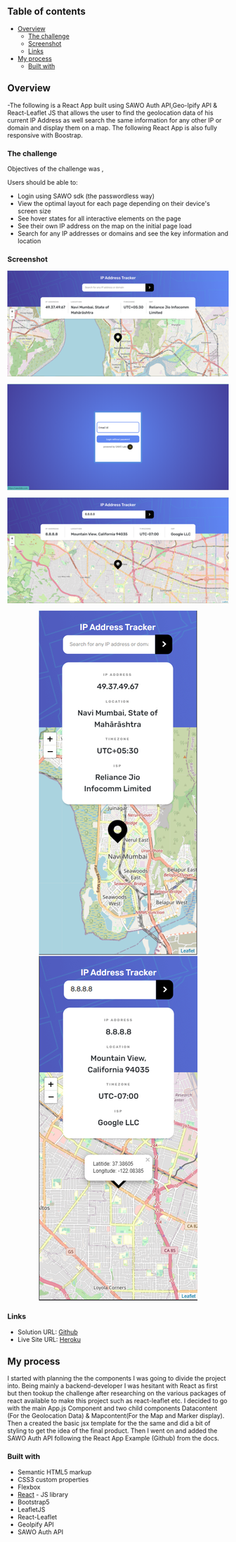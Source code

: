 ## Table of contents

- [Overview](#overview)
  - [The challenge](#the-challenge)
  - [Screenshot](#screenshot)
  - [Links](#links)
- [My process](#my-process)
  - [Built with](#built-with)

## Overview

-The following is a React App built using SAWO Auth API,Geo-Ipify API & React-Leaflet JS that allows the user to find the geolocation data of his current IP Address as well search the same information for any other IP or domain and display them on a map. The following React App is also fully responsive with Boostrap.

### The challenge

Objectives of the challenge was , 

Users should be able to:
- Login using SAWO sdk (the passwordless way)
- View the optimal layout for each page depending on their device's screen size
- See hover states for all interactive elements on the page
- See their own IP address on the map on the initial page load
- Search for any IP addresses or domains and see the key information and location

### Screenshot

<p align='center'><img src=screenshots\1.PNG>
<p align="center">
<p align='center'><img src=screenshots\2.PNG>
<p align="center">
<p align='center'><img src=screenshots\4.PNG>
<p align="center">
<img src=screenshots\3.PNG>
<img src=screenshots\5.PNG>

### Links

- Solution URL: [Github](https://github.com/hotaanubhab/IP-Address-Tracker)
- Live Site URL: [Heroku](https://ip-address-track.herokuapp.com/)

## My process

I started with planning the the components I was going to divide the project into. Being mainly a backend-developer I was hesitant with React as first but then tookup the challenge after researching on the various packages of react available to make this project such as react-leaflet etc. 
I decided to go with the main App.js Component and two child components Datacontent (For the Geolocation Data) & Mapcontent(For the Map and Marker display).
Then a created the basic jsx template for the the same and did a bit of styling to get the idea of the final product.
Then I went on and added the SAWO Auth API following the React App Example (Github) from the docs.


### Built with

- Semantic HTML5 markup
- CSS3 custom properties
- Flexbox
- [React](https://reactjs.org/) - JS library
- Bootstrap5
- LeafletJS
- React-Leaflet
- GeoIpify API
- SAWO Auth API


